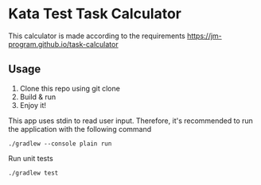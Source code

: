 # Kata Test Task Calculator

This calculator is made according to the requirements https://jm-program.github.io/task-calculator

## Usage 
1. Clone this repo using git clone
2. Build & run
3. Enjoy it!  

This app uses stdin to read user input. Therefore, it's recommended to run the application with the following command
```
./gradlew --console plain run
```

Run unit tests
```
./gradlew test
```